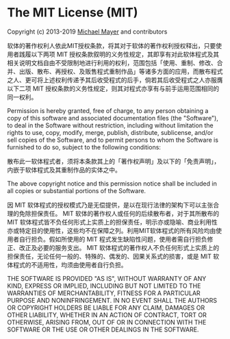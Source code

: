 # The MIT License (MIT)

Copyright (c) 2013-2019 [Michael Mayer](mailto:michael@liquidbytes.net) and contributors

软体的著作权利人依此MIT授权条款，将其对于软体的著作权利授权释出，只要使用者践履以下两项 MIT 授权条款叙明的义务性规定，其即享有对此软体程式及其相关说明文档自由不受限制地进行利用的权利，范围包括「使用、重制、修改、合并、出版、散布、再授权、及贩售程式重制作品」等诸多方面的应用，而散布程式之人、更可将上述权利传递予其后收受程式的后手，倘若其后收受程式之人亦服膺以下二项 MIT 授权条款的义务性规定，则其对程式亦享有与前手运用范围相同的同一权利。

Permission is hereby granted, free of charge, to any person obtaining a copy of
this software and associated documentation files (the "Software"), to deal in
the Software without restriction, including without limitation the rights to
use, copy, modify, merge, publish, distribute, sublicense, and/or sell copies of
the Software, and to permit persons to whom the Software is furnished to do so,
subject to the following conditions:

散布此一软体程式者，须将本条款其上的「著作权声明」及以下的「免责声明」，内嵌于软体程式及其重制作品的实体之中。

The above copyright notice and this permission notice shall be included in all
copies or substantial portions of the Software.

因 MIT 软体程式的授权模式乃是无偿提供，是以在现行法律的架构下可以主张合理的免除担保责任。  MIT 软体的著作权人或任何的后续散布者，对于其所散布的 MIT 软体程式皆不负任何形式上实质上的担保责任，明示亦或隐喻、商业利用性亦或特定目的使用性，这些均不在保障之列。利用MIT软体程式的所有风险均由使用者自行担负。假如所使用的 MIT 程式发生缺陷性问题，使用者需自行担负修正、改正及必要的服务支出。  MIT 软体程式的著作权人不负任何形式上实质上的担保责任，无论任何一般的、特殊的、偶发的、因果关系式的损害，或是 MIT 软体程式的不适用性，均须由使用者自行负担。

THE SOFTWARE IS PROVIDED "AS IS", WITHOUT WARRANTY OF ANY KIND, EXPRESS OR
IMPLIED, INCLUDING BUT NOT LIMITED TO THE WARRANTIES OF MERCHANTABILITY, FITNESS
FOR A PARTICULAR PURPOSE AND NONINFRINGEMENT. IN NO EVENT SHALL THE AUTHORS OR
COPYRIGHT HOLDERS BE LIABLE FOR ANY CLAIM, DAMAGES OR OTHER LIABILITY, WHETHER
IN AN ACTION OF CONTRACT, TORT OR OTHERWISE, ARISING FROM, OUT OF OR IN
CONNECTION WITH THE SOFTWARE OR THE USE OR OTHER DEALINGS IN THE SOFTWARE.
